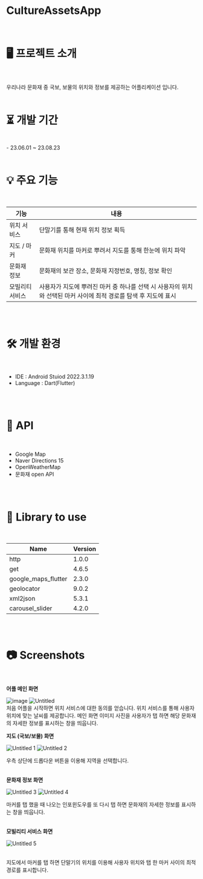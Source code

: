 # CultureAssetsApp
<br>

# 🖥 프로젝트 소개
<br>

우리나라 문화재 중 국보, 보물의 위치와 정보를 제공하는 어플리케이션 입니다.
<br>
<br>
# ⏳ 개발 기간
<br>
- 23.06.01 ~ 23.08.23
<br>
<br>

# 💡 주요 기능

<br>

| 기능 | 내용 |
| --- | --- |
| 위치 서비스 | 단말기를 통해 현재 위치 정보 획득 |
| 지도 / 마커 | 문화재 위치를 마커로 뿌려서 지도를 통해 한눈에 위치 파악 |
| 문화재 정보 | 문화재의 보관 장소, 문화재 지정번호, 명칭, 정보 확인 |
| 모빌리티 서비스 | 사용자가 지도에 뿌려진 마커 중 하나를 선택 시 사용자의 위치와 선택된 마커 사이에 최적 경로를 탐색 후 지도에 표시 |
<br>
<br>

# 🛠 개발 환경
<br>

- IDE : Android Stuiod 2022.3.1.19
- Language : Dart(Flutter)
<br>
<br>

# 💾 API
<br>

- Google Map
- Naver Directions 15
- OpenWeatherMap
- 문화재 open API

<br>
<br>

# 📗 Library to use
<br>

| Name | Version |
| --- | --- |
| http | 1.0.0 |
| get | 4.6.5 |
| google_maps_flutter | 2.3.0 |
| geolocator | 9.0.2 |
| xml2json | 5.3.1 |
| carousel_slider | 4.2.0 |
<br>
<br>

# 📷 Screenshots
<br>

**어플 메인 화면**



![image](https://github.com/KangHongGoo/KoreaCultureAssetsApp/assets/132973559/daa6b534-74b7-46d7-a897-d30da413518e)  ![Untitled](https://github.com/KangHongGoo/KoreaCultureAssetsApp/assets/132973559/7767d60f-f19b-4692-a108-098d413758ac)
<br>
처음 어플을 시작하면 위치 서비스에 대한 동의를 얻습니다.
위치 서비스를 통해 사용자 위치에 맞는 날씨를 제공합니다.
메인 화면 이미지 사진을 사용자가 탭 하면 해당 문화재의 자세한 정보를 표시하는 창을 띄웁니다.
<br>

**지도 (국보/보물) 화면**


![Untitled 1](https://github.com/KangHongGoo/KoreaCultureAssetsApp/assets/132973559/d1da3db4-4ea1-4e1b-9cf4-22fee1db3e48)   ![Untitled 2](https://github.com/KangHongGoo/KoreaCultureAssetsApp/assets/132973559/7e907b88-070a-4e96-b794-38ea3c1b9498)
<br>



우측 상단에 드롭다운 버튼을 이용해 지역을 선택합니다.
<br>
<br>

**문화재 정보 화면**


![Untitled 3](https://github.com/KangHongGoo/KoreaCultureAssetsApp/assets/132973559/4ce13747-5d55-4a17-9506-95959c517966)   ![Untitled 4](https://github.com/KangHongGoo/KoreaCultureAssetsApp/assets/132973559/0961093d-52c1-4fd7-9ccb-caaaede1c8e1)
<br>


마커를 탭 했을 때 나오는 인포윈도우를 또 다시 탭 하면 문화재의 자세한 정보를 표시하는 창을 띄웁니다.
<br>
<br>

**모빌리티 서비스 화면**



![Untitled 5](https://github.com/KangHongGoo/KoreaCultureAssetsApp/assets/132973559/5090556c-9f88-49b1-81dd-b18049b053ec)

<br>
지도에서 마커를 탭 하면 단말기의 위치를 이용해 사용자 위치와 탭 한 마커 사이의 최적 경로를 표시합니다.
